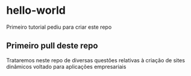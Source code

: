 # hello-world
Primeiro tutorial pediu para criar este repo
## Primeiro pull deste repo
Trataremos neste repo de diversas questões relativas à criação de sites dinâmicos voltado para aplicações empresariais
